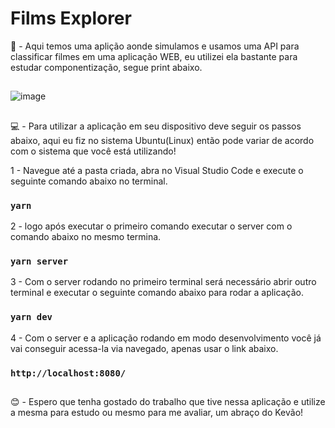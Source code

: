 # Films Explorer

📃 - Aqui temos uma aplição aonde simulamos e usamos uma API para classificar filmes em uma aplicação WEB, eu utilizei ela bastante para estudar componentização, segue print abaixo.

##

![image](https://user-images.githubusercontent.com/56145099/186728788-a846358e-e53e-4c51-8139-0b867e81bc43.png)

##

💻 - Para utilizar a aplicação em seu dispositivo deve seguir os passos abaixo, aqui eu fiz no sistema Ubuntu(Linux) então pode variar de acordo com o sistema que você está utilizando!

1 - Navegue até a pasta criada, abra no Visual Studio Code e execute o seguinte comando abaixo no terminal. 
### `yarn`
2 - logo após executar o primeiro comando executar o server com o comando abaixo no mesmo termina.
### `yarn server`
3 - Com o server rodando no primeiro terminal será necessário abrir outro terminal e executar o seguinte comando abaixo para rodar a aplicação.
### `yarn dev`
4 - Com o server e a aplicação rodando em modo desenvolvimento você já vai conseguir acessa-la via navegado, apenas usar o link abaixo.
### `http://localhost:8080/`

##

😊 - Espero que tenha gostado do trabalho que tive nessa aplicação e utilize a mesma para estudo ou mesmo para me avaliar, um abraço do Kevão!



